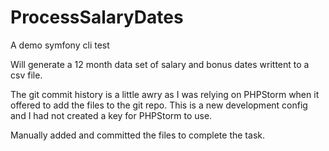 # ProcessSalaryDates
A demo symfony cli test

Will generate a 12 month data set of salary and bonus dates writtent to a csv file.

The git commit history is a little awry as I was relying on PHPStorm when it offered to add the files to the git repo.
This is a new development config and I had not created a key for PHPStorm to use.

Manually added and committed the files to complete the task.

